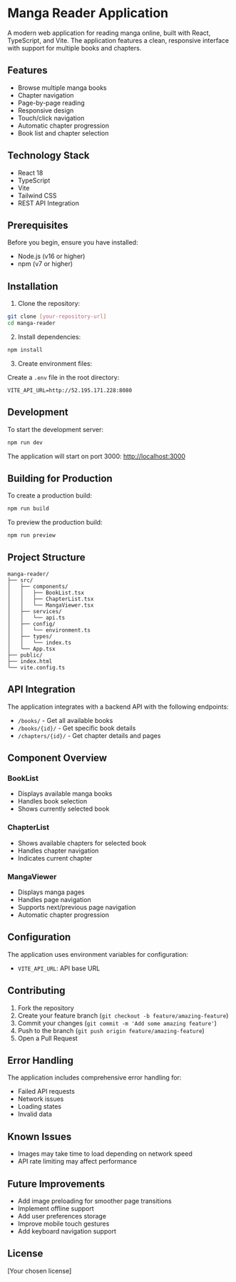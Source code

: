# Manga Reader Application

A modern web application for reading manga online, built with React, TypeScript, and Vite. The application features a clean, responsive interface with support for multiple books and chapters.

## Features

- Browse multiple manga books
- Chapter navigation
- Page-by-page reading
- Responsive design
- Touch/click navigation
- Automatic chapter progression
- Book list and chapter selection

## Technology Stack

- React 18
- TypeScript
- Vite
- Tailwind CSS
- REST API Integration

## Prerequisites

Before you begin, ensure you have installed:
- Node.js (v16 or higher)
- npm (v7 or higher)

## Installation

1. Clone the repository:
```bash
git clone [your-repository-url]
cd manga-reader
```

2. Install dependencies:
```bash
npm install
```

3. Create environment files:

Create a `.env` file in the root directory:
```env
VITE_API_URL=http://52.195.171.228:8080
```

## Development

To start the development server:
```bash
npm run dev
```

The application will start on port 3000: [http://localhost:3000](http://localhost:3000)

## Building for Production

To create a production build:
```bash
npm run build
```

To preview the production build:
```bash
npm run preview
```

## Project Structure

```
manga-reader/
├── src/
│   ├── components/
│   │   ├── BookList.tsx
│   │   ├── ChapterList.tsx
│   │   └── MangaViewer.tsx
│   ├── services/
│   │   └── api.ts
│   ├── config/
│   │   └── environment.ts
│   ├── types/
│   │   └── index.ts
│   └── App.tsx
├── public/
├── index.html
└── vite.config.ts
```

## API Integration

The application integrates with a backend API with the following endpoints:

- `/books/` - Get all available books
- `/books/{id}/` - Get specific book details
- `/chapters/{id}/` - Get chapter details and pages

## Component Overview

### BookList
- Displays available manga books
- Handles book selection
- Shows currently selected book

### ChapterList
- Shows available chapters for selected book
- Handles chapter navigation
- Indicates current chapter

### MangaViewer
- Displays manga pages
- Handles page navigation
- Supports next/previous page navigation
- Automatic chapter progression

## Configuration

The application uses environment variables for configuration:
- `VITE_API_URL`: API base URL

## Contributing

1. Fork the repository
2. Create your feature branch (`git checkout -b feature/amazing-feature`)
3. Commit your changes (`git commit -m 'Add some amazing feature'`)
4. Push to the branch (`git push origin feature/amazing-feature`)
5. Open a Pull Request

## Error Handling

The application includes comprehensive error handling for:
- Failed API requests
- Network issues
- Loading states
- Invalid data

## Known Issues

- Images may take time to load depending on network speed
- API rate limiting may affect performance

## Future Improvements

- Add image preloading for smoother page transitions
- Implement offline support
- Add user preferences storage
- Improve mobile touch gestures
- Add keyboard navigation support

## License

[Your chosen license]
